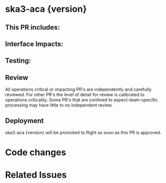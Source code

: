 # ska3-aca {version}

This PR includes:
-

## Interface Impacts:

## Testing:

## Review

All operations critical or impacting PR's are independently and carefully reviewed. For other PR's the level of detail for review is calibrated to operations criticality. Some PR's that are confined to aspect-team-specific processing may have little to no independent review.

## Deployment

ska3-aca {version} will be promoted to flight as soon as this PR is approved.

# Code changes

# Related Issues
